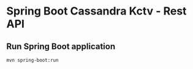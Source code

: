 # Spring Boot Cassandra Kctv - Rest API

## Run Spring Boot application
```
mvn spring-boot:run
```
